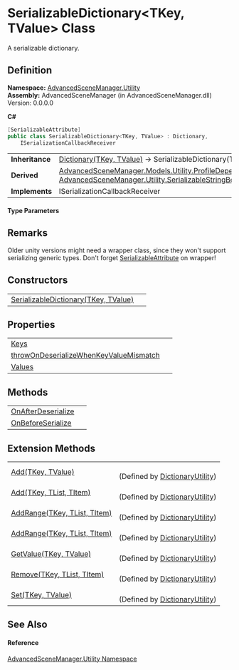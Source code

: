 # SerializableDictionary&lt;TKey, TValue&gt; Class


A serializable dictionary.



## Definition
**Namespace:** <a href="N_AdvancedSceneManager_Utility">AdvancedSceneManager.Utility</a>  
**Assembly:** AdvancedSceneManager (in AdvancedSceneManager.dll) Version: 0.0.0.0

**C#**
``` C#
[SerializableAttribute]
public class SerializableDictionary<TKey, TValue> : Dictionary, 
	ISerializationCallbackReceiver

```

<table><tr><td><strong>Inheritance</strong></td><td><a href="https://learn.microsoft.com/dotnet/api/system.collections.generic.dictionary-2" target="_blank" rel="noopener noreferrer">Dictionary(TKey, TValue)</a>  →  SerializableDictionary(TKey, TValue)</td></tr>
<tr><td><strong>Derived</strong></td><td><a href="T_AdvancedSceneManager_Models_Utility_ProfileDependent_1_Dict">AdvancedSceneManager.Models.Utility.ProfileDependent(T).Dict</a><br /><a href="T_AdvancedSceneManager_Utility_SerializableStringBoolDict">AdvancedSceneManager.Utility.SerializableStringBoolDict</a></td></tr>
<tr><td><strong>Implements</strong></td><td>ISerializationCallbackReceiver</td></tr>
</table>



#### Type Parameters
<dl><dt /><dd /><dt /><dd /></dl>

## Remarks
Older unity versions might need a wrapper class, since they won't support serializing generic types. Don't forget <a href="https://learn.microsoft.com/dotnet/api/system.serializableattribute" target="_blank" rel="noopener noreferrer">SerializableAttribute</a> on wrapper!

## Constructors
<table>
<tr>
<td><a href="M_AdvancedSceneManager_Utility_SerializableDictionary_2__ctor">SerializableDictionary(TKey, TValue)</a></td>
<td> </td></tr>
</table>

## Properties
<table>
<tr>
<td><a href="P_AdvancedSceneManager_Utility_SerializableDictionary_2_Keys">Keys</a></td>
<td> </td></tr>
<tr>
<td><a href="P_AdvancedSceneManager_Utility_SerializableDictionary_2_throwOnDeserializeWhenKeyValueMismatch">throwOnDeserializeWhenKeyValueMismatch</a></td>
<td> </td></tr>
<tr>
<td><a href="P_AdvancedSceneManager_Utility_SerializableDictionary_2_Values">Values</a></td>
<td> </td></tr>
</table>

## Methods
<table>
<tr>
<td><a href="M_AdvancedSceneManager_Utility_SerializableDictionary_2_OnAfterDeserialize">OnAfterDeserialize</a></td>
<td> </td></tr>
<tr>
<td><a href="M_AdvancedSceneManager_Utility_SerializableDictionary_2_OnBeforeSerialize">OnBeforeSerialize</a></td>
<td> </td></tr>
</table>

## Extension Methods
<table>
<tr>
<td><a href="M_AdvancedSceneManager_Utility_DictionaryUtility_Add__2">Add(TKey, TValue)</a></td>
<td><br />(Defined by <a href="T_AdvancedSceneManager_Utility_DictionaryUtility">DictionaryUtility</a>)</td></tr>
<tr>
<td><a href="M_AdvancedSceneManager_Utility_DictionaryUtility_Add__3">Add(TKey, TList, TItem)</a></td>
<td><br />(Defined by <a href="T_AdvancedSceneManager_Utility_DictionaryUtility">DictionaryUtility</a>)</td></tr>
<tr>
<td><a href="M_AdvancedSceneManager_Utility_DictionaryUtility_AddRange__3">AddRange(TKey, TList, TItem)</a></td>
<td><br />(Defined by <a href="T_AdvancedSceneManager_Utility_DictionaryUtility">DictionaryUtility</a>)</td></tr>
<tr>
<td><a href="M_AdvancedSceneManager_Utility_DictionaryUtility_AddRange__3">AddRange(TKey, TList, TItem)</a></td>
<td><br />(Defined by <a href="T_AdvancedSceneManager_Utility_DictionaryUtility">DictionaryUtility</a>)</td></tr>
<tr>
<td><a href="M_AdvancedSceneManager_Utility_DictionaryUtility_GetValue__2">GetValue(TKey, TValue)</a></td>
<td><br />(Defined by <a href="T_AdvancedSceneManager_Utility_DictionaryUtility">DictionaryUtility</a>)</td></tr>
<tr>
<td><a href="M_AdvancedSceneManager_Utility_DictionaryUtility_Remove__3">Remove(TKey, TList, TItem)</a></td>
<td><br />(Defined by <a href="T_AdvancedSceneManager_Utility_DictionaryUtility">DictionaryUtility</a>)</td></tr>
<tr>
<td><a href="M_AdvancedSceneManager_Utility_DictionaryUtility_Set__2">Set(TKey, TValue)</a></td>
<td><br />(Defined by <a href="T_AdvancedSceneManager_Utility_DictionaryUtility">DictionaryUtility</a>)</td></tr>
</table>

## See Also


#### Reference
<a href="N_AdvancedSceneManager_Utility">AdvancedSceneManager.Utility Namespace</a>  

